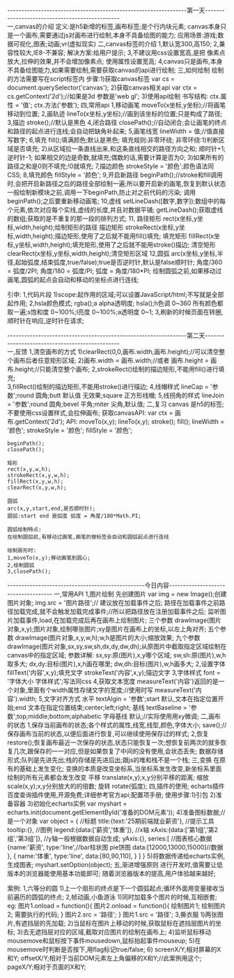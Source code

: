 ----------------------------------------------------------------第一天-----------------------------------------------		
一,canvas的介绍
	定义:是h5新增的标签,画布标签;是个行内块元素;
	canvas本身只是一个画布,需要通过js对画布进行绘制,本身不具备绘图的能力;
	应用场景:游戏;数据可视化,图表;动画;vr(虚拟现实)
二,canvas标签的介绍
	1,默认宽300,高150;
	2,兼容性较大,IE8-不兼容;
		解决方案:给用户提示;
	3,不建议用css设置宽高,是把 像素点放大,拉伸的效果,并不会增加像素点;
		使用属性设置宽高;
	4,canvas只是画布,本身不具备绘图能力,如果需要绘制,需要获取canvas的api进行绘制;
三,如何绘制
	绘制的方法需要写在script标签内
	步骤:1)获取canvas标签
			var cs = document.querySelector('canvas'); 
		2)获取canvas相关api
			var ctx = cs.getContext('2d');//如果是3d  参数是'web gl';
		3)使用api绘制
			书写结构:  ctx.属性 = '值';  ctx.方法('参数');
四,常用api
	1,移动画笔	moveTo(x坐标,y坐标);//将画笔移动到位置;
	2,画轨迹		lineTo(x坐标,y坐标);//画到该坐标的位置;只是构成了路径;
	3,描边		stroke();//默认是黑色
	4,闭合路径	closePath();//自动闭合;会让画笔的终点和路径的起点进行连线;会自动把缺角补起来;
	5,画笔线宽	lineWidth = 值;//值直接写数字;
	6,填充		fill();填满颜色;默认是黑色;
		填充规则:非零环绕;
		非零环绕:1)判断区域是否填充;
				2)从区域拉一条直线出来,和这条直线相交的路径方向之和;
					顺时针+1;逆时针-1;
					如果相交的边是奇数,就填充;偶数的话,需要计算是否为0;
				3)如果所有的路径之和是0则不填充;!0就填充;
	7,描边颜色	strokeStyle = '颜色';颜色语法同CSS;
	8,填充颜色	fillStyle = '颜色';
	9,开启新路径	beginPath();//stroke和fill调用时,会把开启新路径之后的路径全部绘制一遍;所以要开启新的画笔,恢复到默认状态
				一般绘制新模块之前,调用一下beginPath,防止对之前代码的污染;
				调用beginPath();之后要重新移动画笔;
	10,虚线		setLineDash([数字,数字]);数组中的每个元素,依次对应每个实线,虚线的长度,并且对数据平铺;
				getLineDash();获取虚线的数组;获取的是不重复的那一段的排列方式;
	11,	路径矩形		rect(x坐标,y坐标,width,height);绘制矩形的路径
		描边矩形		strokeRect(x坐标,y坐标,width,height);描边矩形,使用了之后就不能用fill()填充;
		填充矩形		fillRect(x坐标,y坐标,width,height);填充矩形,使用了之后就不能用stroke()描边;
		清空矩形		clearRect(x坐标,y坐标,width,height);清空矩形区域
	12,圆弧			arc(x坐标,y坐标,半径,起始弧度,结束弧度,true/false);true是否逆时针,默认是false顺时针;
		角度/360 = 弧度/2PI;
		角度/180 = 弧度/PI;
		弧度 = 角度/180*PI;
		绘制圆弧之前,如果移动过画笔,圆弧的起点会自动和移动的坐标点进行连线;

引申:
1,代码片段
	1)scope:起作用的区域;可以设置JavaScript/html;不写就是全部起作用;
2,hsla颜色模式;
	rgba();a alpha透明度;
	hsla();h色调 0~360 所有颜色都取一遍;s饱和度 0~100%;l亮度 0~100%;a透明度 0~1;
3,刷新的时候页面在转圈,顺时针在响应,逆时针在请求;

----------------------------------------------------------------第二天-----------------------------------------------		
一,反馈
1,清空画布的方式
	1)clearRect(0,0,画布.width,画布.height);//可以清空整个画布后者任意矩形区域;
	2)画布.width = 画布.width;//或者 画布.height = 画布.height;//只能清空整个画布;
2,strokeRect()绘制的描边矩形,不能用fill()进行填充;	
3,fillRect()绘制的描边矩形,不能用stroke()进行描边;
4,线帽样式		lineCap = '参数';round 圆角;butt 默认值 无效果;square 正方形线帽;
5,线拐角的样式	lineJoin = '参数';round 圆角;bevel 平角;miter 尖角,默认值;
二,复习
canvas 是h5的标签;不要使用css设置样式,会拉伸画布;
获取canvasAPI:   var ctx = 画布.getContext('2d');
API:
	moveTo(x,y);
	lineTo(x,y);
	stroke();
	fill();
	lineWidth = '颜色';
	strokeStyle = '颜色';
	fillStyle = '颜色';
	
	beginPath();
	closePath();
	
	矩形
	rect(x,y,w,h);
	strokeRect(x,y,w,h);
	fillRect(x,y,w,h);
	clearRect(x,y,w,h);
	
	圆弧
	arc(x,y,start,end,是否顺时针);
	圆弧:start end 是弧度 弧度 = 角度/180*Math.PI;
	
	圆弧绘制特点:
	在绘制圆弧前,有移动过画笔,画笔的做标签会自动和圆弧起点进行连线
	
	绘制扇形时:
	1,moveTo(x,y);移动画笔到圆心;
	2,绘制圆弧
	3,closePath();

-------------------------------------------------今日内容------------------------------------
一,常用API
	1,图片绘制		先创建图片   var img = new Image();创建图片对象;
								img.src = '图片路径';//
								建议放在加载事件之后;
								路径在加载事件之前路径加载完成,就不会触发加载完成事件;//所以把路径放在注册加载事件之后;
								监听图片加载事件,load,在加载完成后再在画布上绘制图片;
					三个参数		drawImage(图片对象,x,y);图片对象,绘制哪张图片;xy是图片在画布上的坐标,以左上角对齐;
					五个参数		drawImage(图片对象,x,y,w,h);w,h是图片的大小;缩放效果;
					九个参数		drawImage(图片对象,sx,sy,sw,sh,dx,dy,dw,dh);从原图片中截取指定区域绘制在canvas中的指定区域;
								参数详解: 	sx,sy:原(图片),x,y哪个区域;
											sw,sh:原(图片),w,h取多大;
											dx,dy:目标(图片),x,h画在哪里;
											dw,dh:目标(图片),w,h画多大;
	2,设置字体		fillText('内容',x,y);填充文字
					strokeText('内容',x,y);描边文字
	3,字体样式		font = '字体大小   字体样式';写法同css
	4,获取文本宽度	measureText('内容')返回的是一个对象,里面有个width属性存储文字的宽度;//使用时写 measureText('内容').width;
	5,文字对齐方式	水平		textAlgin = '参数';start 默认,文本在指定位置开始;end 文本在指定位置结束;center;left;right;
					基线		textBaseline = '参数';top;middle;bottom;alphabetic 字母基线 默认;//实际使用用xy微调;
二,画布的状态
	1,保存当前画布的状态;各个样式的属性,线宽,线型,颜色,字体大小;
		save();//保存画布当前的状态,以便后面进行恢复,可以继续使用保存过的样式;
	2,恢复
		restore();恢复画布最近一次保存的状态,状态只能恢复一次;想恢复前两次的就多恢复几次,跟保存的一一对应,但是如果恢复了中间的没有使用,会状态丢失;
		数据存储形式;队列是先进先出;栈的存储是先进后出;跟js的堆和栈不是一个栈;
三,变换
在原有的基础上发生变化;
变换的本质是改变坐标系,当坐标系发生改变,新坐标系里面绘制的所有元素都会发生改变
	平移  translate(x,y);x,y分别平移的距离;
	缩放  scale(x,y);x,y分别放大的的倍数;
	旋转  rotate(弧度);
四,插件的使用;
echarts插件百度查询插件使用,开源免费;详细参考官方api;配置项手册;
使用步骤:1)引包
		2)准备容器
		3)初始化echarts实例
		var myshart = echarts.init(document.getElementById('准备的DOM元素'));
		4)准备图标数据;//是一个对象
			var object = {
				//标题
				title:{text:'25期前端就业薪资'},
				//提示工具
				tooltip:{},
				//图例
				legend:{data:['薪资','体重']},
				//x轴
				xAxis:{data:['第1组','第2组','第3组']},
				//y轴一般根据数据自动生成;
				yAxis:{},
				series:[
				//图表核心数据
				{name:'薪资',
				type:'line',//bar柱状图 pie饼图
				data:[12000,13000,15000]//数据
				},
				{
				name:'体重',
				type:'line',
				data:[80,90,110],
				}
				]
			}
		5)将数据传递给echarts实例,生成图表;
		myshart.setOption(object);
五,渐进增强原则
	进行开发时,值需要让低版本的浏览器能使用基本功能即可;
	随着浏览器版本的提高,用户体验越来越好;








案例:
1,六等分的圆
	1)上一个扇形的终点是下一个圆弧起点;循环外面用变量接收当前遍历的圆弧的终点;
2,帧动画,小鱼游泳
	1)同时加载多个图片的时候,互相嵌套;
		eg:  图片1.onload = function(){
			图片2.onload = function(){
			绘制图片1;
			绘制图片2;
			需要执行的代码;
			}
			图片2.src = '路径';
		}
		图片1.src = '路径';
3,撕衣服
	1)两张图片,有遮挡层的先加载;
	2)当鼠标在图片上移动的时候,获取鼠标在遮挡层图片的坐标;
	3)去无遮挡层对应的区域,截取对应图片的绘制在画布上;
	4)监听鼠标移动mousemove和鼠标按下事件mousedown,鼠标抬起事件mouseup;
	5)在mousemove时判断是否按下,用flag标记true/false;
	6)	screenX/Y;相对屏幕的X和Y;
		offsetX/Y;相对于当前DOM元素左上角偏移的X和Y;//此案例用这个;
		pageX/Y;相对于页面的X和Y;
		
		












